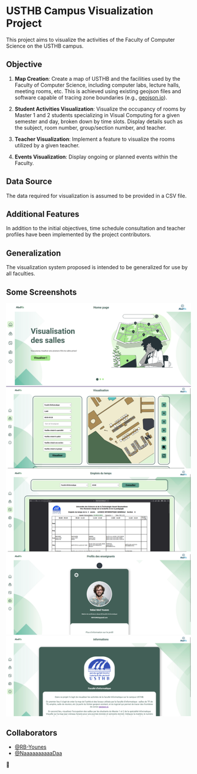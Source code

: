 # USTHB Campus Visualization Project

This project aims to visualize the activities of the Faculty of Computer Science on the USTHB campus.

## Objective

1. **Map Creation**: Create a map of USTHB and the facilities used by the Faculty of Computer Science, including computer labs, lecture halls, meeting rooms, etc. This is achieved using existing geojson files and software capable of tracing zone boundaries (e.g., [geojson.io](https://geojson.io/#map=2/0/20)).

2. **Student Activities Visualization**: Visualize the occupancy of rooms by Master 1 and 2 students specializing in Visual Computing for a given semester and day, broken down by time slots. Display details such as the subject, room number, group/section number, and teacher.

3. **Teacher Visualization**: Implement a feature to visualize the rooms utilized by a given teacher.

4. **Events Visualization**: Display ongoing or planned events within the Faculty.

## Data Source

The data required for visualization is assumed to be provided in a CSV file.

## Additional Features

In addition to the initial objectives, time schedule consultation and teacher profiles have been implemented by the project contributors.

## Generalization

The visualization system proposed is intended to be generalized for use by all faculties.


## Some Screenshots
<p align="center">
  <img src="Screen-shots/1.png">
  <img src="Screen-shots/2.png">
  <img src="Screen-shots/3.png">
  <img src="Screen-shots/4.png">
  <img src="Screen-shots/5.png">
</p>

## Collaborators

- [@RB-Younes](https://github.com/RB-Younes)
- [@NaaaaaaaaaaDaa](https://github.com/NaaaaaaaaaaDaa)

🚀

